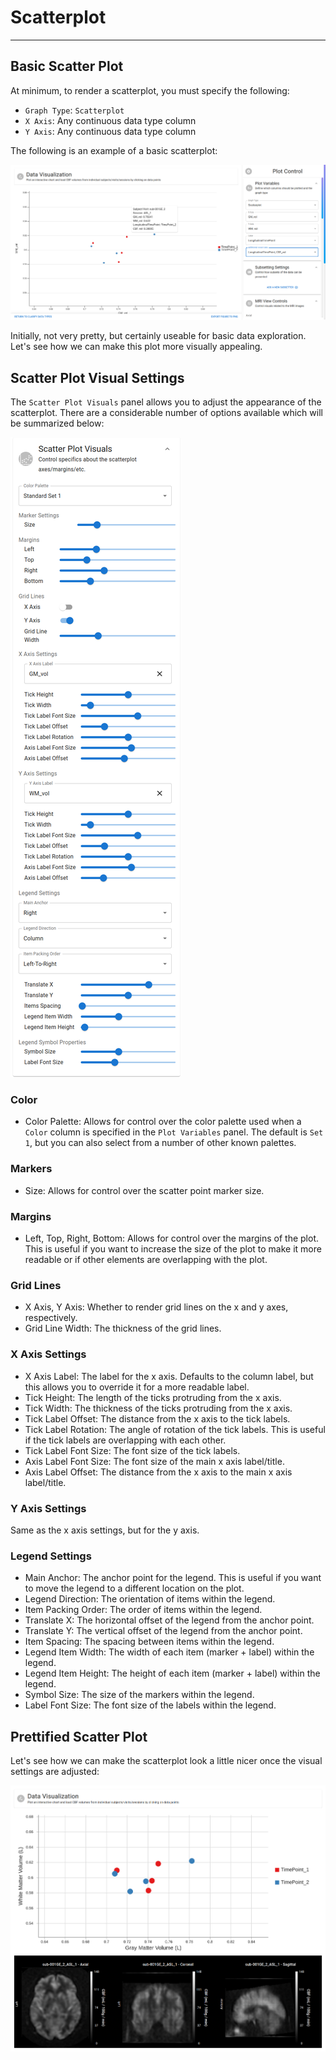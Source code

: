 # Scatterplot

---

## Basic Scatter Plot

At minimum, to render a scatterplot, you must specify the following:

- `Graph Type`: `Scatterplot`
- `X Axis`: Any continuous data type column
- `Y Axis`: Any continuous data type column

The following is an example of a basic scatterplot:

![DataViz_Plot_Scatterplot_Basic](../../assets/img/Tutorial/DataViz/4_Scatter_Plot/DataViz_Plot_Scatterplot_Basic.png)

Initially, not very pretty, but certainly useable for basic data exploration. Let's see how we can make this plot more visually appealing.

## Scatter Plot Visual Settings

The `Scatter Plot Visuals` panel allows you to adjust the appearance of the scatterplot. There are a considerable number of options available which will be summarized below:

![DataViz_Plot_Scatterplot_Settings](../../assets/img/Tutorial/DataViz/4_Scatter_Plot/DataViz_Plot_Scatterplot_Settings.png)

### Color

- Color Palette: Allows for control over the color palette used when a `Color` column is specified in the `Plot Variables` panel. The default is `Set 1`, but you can also select from a number of other known palettes.

### Markers

- Size: Allows for control over the scatter point marker size.

### Margins

- Left, Top, Right, Bottom: Allows for control over the margins of the plot. This is useful if you want to increase the size of the plot to make it more readable or if other elements are overlapping with the plot.

### Grid Lines

- X Axis, Y Axis: Whether to render grid lines on the x and y axes, respectively.
- Grid Line Width: The thickness of the grid lines.

### X Axis Settings

- X Axis Label: The label for the x axis. Defaults to the column label, but this allows you to override it for a more readable label.
- Tick Height: The length of the ticks protruding from the x axis.
- Tick Width: The thickness of the ticks protruding from the x axis.
- Tick Label Offset: The distance from the x axis to the tick labels.
- Tick Label Rotation: The angle of rotation of the tick labels. This is useful if the tick labels are overlapping with each other.
- Tick Label Font Size: The font size of the tick labels.
- Axis Label Font Size: The font size of the main x axis label/title.
- Axis Label Offset: The distance from the x axis to the main x axis label/title.

### Y Axis Settings

Same as the x axis settings, but for the y axis.

### Legend Settings

- Main Anchor: The anchor point for the legend. This is useful if you want to move the legend to a different location on the plot.
- Legend Direction: The orientation of items within the legend.
- Item Packing Order: The order of items within the legend.
- Translate X: The horizontal offset of the legend from the anchor point.
- Translate Y: The vertical offset of the legend from the anchor point.
- Item Spacing: The spacing between items within the legend.
- Legend Item Width: The width of each item (marker + label) within the legend.
- Legend Item Height: The height of each item (marker + label) within the legend.
- Symbol Size: The size of the markers within the legend.
- Label Font Size: The font size of the labels within the legend.

## Prettified Scatter Plot

Let's see how we can make the scatterplot look a little nicer once the visual settings are adjusted:

![DataViz_Plot_Scatterplot_Prettified](../../assets/img/Tutorial/DataViz/4_Scatter_Plot/DataViz_Plot_Scatterplot_Prettified.png)
